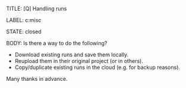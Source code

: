 TITLE:
[Q] Handling runs

LABEL:
c:misc

STATE:
closed

BODY:
Is there a way to do the following?

- Download existing runs and save them locally.
- Reupload them in their original project (or in others).
- Copy/duplicate existing runs in the cloud (e.g. for backup reasons).

Many thanks in advance.

